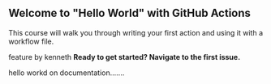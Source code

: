 ## Welcome to "Hello World" with GitHub Actions

This course will walk you through writing your first action and using it with a workflow file. 

feature by kenneth
**Ready to get started? Navigate to the first issue.**

hello workd on documentation.......
